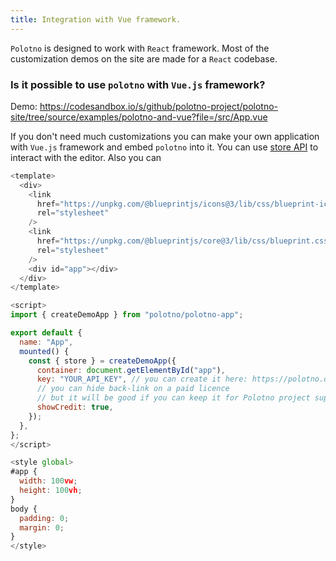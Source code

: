 ```yaml
---
title: Integration with Vue framework.
---
```


`Polotno` is designed to work with `React` framework. Most of the customization demos on the site are made for a `React` codebase.

### Is it possible to use `polotno` with `Vue.js` framework?

Demo: https://codesandbox.io/s/github/polotno-project/polotno-site/tree/source/examples/polotno-and-vue?file=/src/App.vue

If you don't need much customizations you can make your own application with `Vue.js` framework and embed `polotno` into it. You can use [store API](/docs/store-overview) to interact with the editor. Also you can

```js
<template>
  <div>
    <link
      href="https://unpkg.com/@blueprintjs/icons@3/lib/css/blueprint-icons.css"
      rel="stylesheet"
    />
    <link
      href="https://unpkg.com/@blueprintjs/core@3/lib/css/blueprint.css"
      rel="stylesheet"
    />
    <div id="app"></div>
  </div>
</template>

<script>
import { createDemoApp } from "polotno/polotno-app";

export default {
  name: "App",
  mounted() {
    const { store } = createDemoApp({
      container: document.getElementById("app"),
      key: "YOUR_API_KEY", // you can create it here: https://polotno.dev/cabinet/
      // you can hide back-link on a paid licence
      // but it will be good if you can keep it for Polotno project support
      showCredit: true,
    });
  },
};
</script>

<style global>
#app {
  width: 100vw;
  height: 100vh;
}
body {
  padding: 0;
  margin: 0;
}
</style>
```

